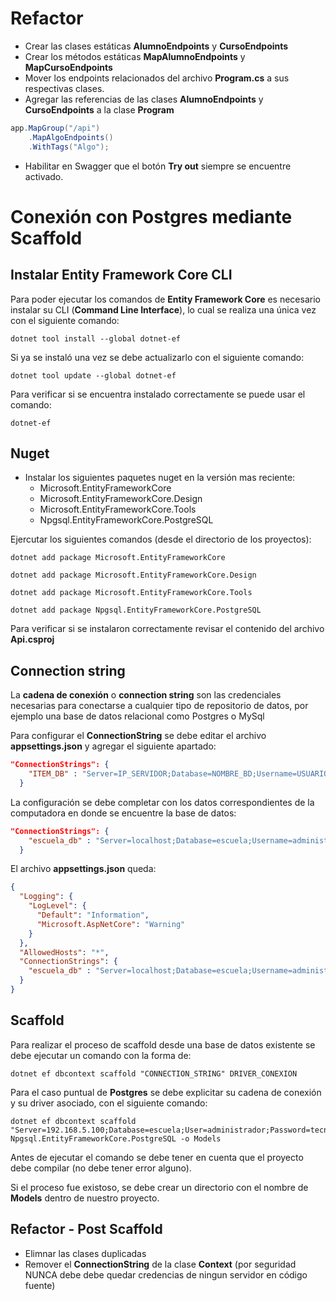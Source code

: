 # Refactor

- Crear las clases estáticas **AlumnoEndpoints** y **CursoEndpoints**
- Crear los métodos estáticas **MapAlumnoEndpoints** y **MapCursoEndpoints**
- Mover los endpoints relacionados del archivo **Program.cs** a sus respectivas clases.
- Agregar las referencias de las clases **AlumnoEndpoints** y **CursoEndpoints** a la clase **Program**

```csharp
app.MapGroup("/api")
    .MapAlgoEndpoints()
    .WithTags("Algo");
```

- Habilitar en Swagger que el botón **Try out** siempre se encuentre activado.

# Conexión con Postgres mediante Scaffold

## Instalar Entity Framework Core CLI
Para poder ejecutar los comandos de **Entity Framework Core** es necesario instalar su CLI (**Command Line Interface**), lo cual se realiza una única vez con el siguiente comando:
```
dotnet tool install --global dotnet-ef
```

Si ya se instaló una vez se debe actualizarlo con el siguiente comando:
```
dotnet tool update --global dotnet-ef
```

Para verificar si se encuentra instalado correctamente se puede usar el comando:
```
dotnet-ef
```

## Nuget

- Instalar los siguientes paquetes nuget en la versión mas reciente:
    - Microsoft.EntityFrameworkCore
    - Microsoft.EntityFrameworkCore.Design
    - Microsoft.EntityFrameworkCore.Tools
    - Npgsql.EntityFrameworkCore.PostgreSQL

Ejercutar los siguientes comandos (desde el directorio de los proyectos):
```
dotnet add package Microsoft.EntityFrameworkCore
```

```
dotnet add package Microsoft.EntityFrameworkCore.Design
```

```
dotnet add package Microsoft.EntityFrameworkCore.Tools
```

```
dotnet add package Npgsql.EntityFrameworkCore.PostgreSQL
```

Para verificar si se instalaron correctamente revisar el contenido del archivo **Api.csproj**

## Connection string

La **cadena de conexión** o **connection string** son las credenciales necesarias para conectarse a cualquier tipo de repositorio de datos, por ejemplo una base de datos relacional como Postgres o MySql

Para configurar el **ConnectionString** se debe editar el archivo **appsettings.json** y agregar el siguiente apartado:

```json
"ConnectionStrings": {
    "ITEM_DB" : "Server=IP_SERVIDOR;Database=NOMBRE_BD;Username=USUARIO;Password=CONTRASEÑA"
  }
```

La configuración se debe completar con los datos correspondientes de la computadora en donde se encuentre la base de datos:

```json
"ConnectionStrings": {
    "escuela_db" : "Server=localhost;Database=escuela;Username=administradorroot;Password=tecnica12"
  }
```

El archivo **appsettings.json** queda:

```json
{
  "Logging": {
    "LogLevel": {
      "Default": "Information",
      "Microsoft.AspNetCore": "Warning"
    }
  },
  "AllowedHosts": "*",
  "ConnectionStrings": {
    "escuela_db" : "Server=localhost;Database=escuela;Username=administrador;Password=tecnica12"
  }
}
```

## Scaffold

Para realizar el proceso de scaffold desde una base de datos existente se debe ejecutar un comando con la forma de:

```
dotnet ef dbcontext scaffold "CONNECTION_STRING" DRIVER_CONEXION
```

Para el caso puntual de **Postgres** se debe explicitar su cadena de conexión y su driver asociado, con el siguiente comando:
```
dotnet ef dbcontext scaffold "Server=192.168.5.100;Database=escuela;User=administrador;Password=tecnica12" Npgsql.EntityFrameworkCore.PostgreSQL -o Models
```

Antes de ejecutar el comando se debe tener en cuenta que el proyecto debe compilar (no debe tener error alguno).

Si el proceso fue existoso, se debe crear un directorio con el nombre de **Models** dentro de nuestro proyecto.

## Refactor - Post Scaffold

- Elimnar las clases duplicadas
- Remover el **ConnectionString** de la clase **Context** (por seguridad NUNCA debe debe quedar credencias de ningun servidor en código fuente)
